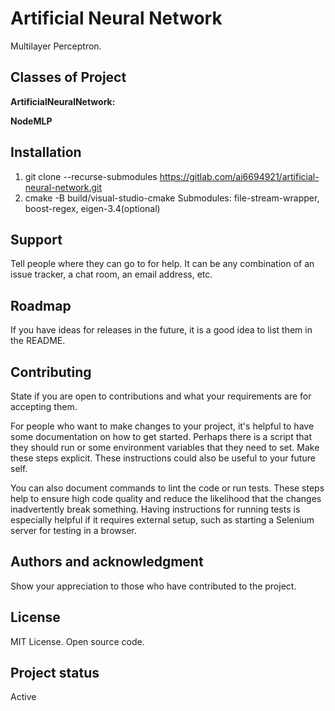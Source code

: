 # Artificial Neural Network
Multilayer Perceptron.

## Classes of Project
**ArtificialNeuralNetwork:**

**NodeMLP**

## Installation
1) git clone --recurse-submodules https://gitlab.com/ai6694921/artificial-neural-network.git
2) cmake -B build/visual-studio-cmake
Submodules: file-stream-wrapper, boost-regex, eigen-3.4(optional)

## Support
Tell people where they can go to for help. It can be any combination of an issue tracker, a chat room, an email address, etc.

## Roadmap
If you have ideas for releases in the future, it is a good idea to list them in the README.

## Contributing
State if you are open to contributions and what your requirements are for accepting them.

For people who want to make changes to your project, it's helpful to have some documentation on how to get started. Perhaps there is a script that they should run or some environment variables that they need to set. Make these steps explicit. These instructions could also be useful to your future self.

You can also document commands to lint the code or run tests. These steps help to ensure high code quality and reduce the likelihood that the changes inadvertently break something. Having instructions for running tests is especially helpful if it requires external setup, such as starting a Selenium server for testing in a browser.

## Authors and acknowledgment
Show your appreciation to those who have contributed to the project.

## License
MIT License. Open source code.

## Project status
Active